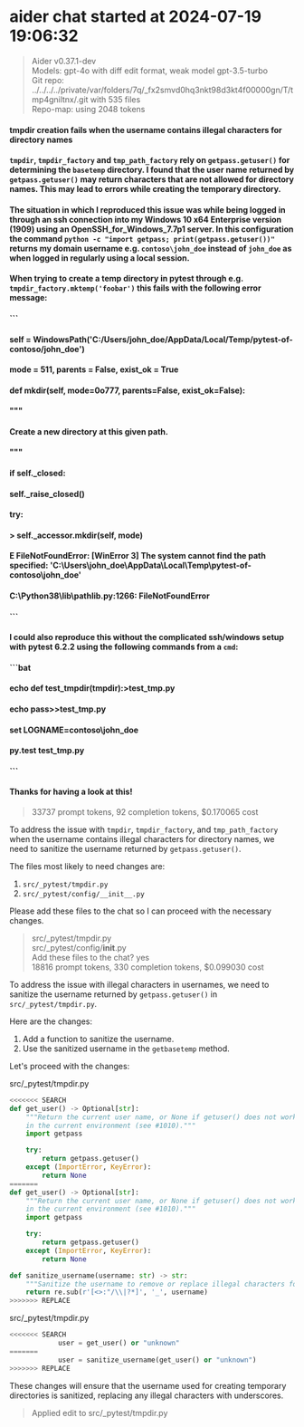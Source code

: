 
# aider chat started at 2024-07-19 19:06:32

> Aider v0.37.1-dev  
> Models: gpt-4o with diff edit format, weak model gpt-3.5-turbo  
> Git repo: ../../../../private/var/folders/7q/_fx2smvd0hq3nkt98d3kt4f00000gn/T/tmp4gniltnx/.git with 535 files  
> Repo-map: using 2048 tokens  

#### tmpdir creation fails when the username contains illegal characters for directory names  
#### `tmpdir`, `tmpdir_factory` and `tmp_path_factory` rely on `getpass.getuser()` for determining the `basetemp` directory. I found that the user name returned by `getpass.getuser()` may return characters that are not allowed for directory names. This may lead to errors while creating the temporary directory.  
####   
#### The situation in which I reproduced this issue was while being logged in through an ssh connection into my Windows 10 x64 Enterprise version (1909) using an OpenSSH_for_Windows_7.7p1 server. In this configuration the command `python -c "import getpass; print(getpass.getuser())"` returns my domain username e.g. `contoso\john_doe` instead of `john_doe` as when logged in regularly using a local session.  
####   
#### When trying to create a temp directory in pytest through e.g. `tmpdir_factory.mktemp('foobar')` this fails with the following error message:  
#### ```  
#### self = WindowsPath('C:/Users/john_doe/AppData/Local/Temp/pytest-of-contoso/john_doe')  
#### mode = 511, parents = False, exist_ok = True  
####   
####     def mkdir(self, mode=0o777, parents=False, exist_ok=False):  
####         """  
####         Create a new directory at this given path.  
####         """  
####         if self._closed:  
####             self._raise_closed()  
####         try:  
#### >           self._accessor.mkdir(self, mode)  
#### E           FileNotFoundError: [WinError 3] The system cannot find the path specified: 'C:\\Users\\john_doe\\AppData\\Local\\Temp\\pytest-of-contoso\\john_doe'  
####   
#### C:\Python38\lib\pathlib.py:1266: FileNotFoundError  
#### ```  
####   
#### I could also reproduce this without the complicated ssh/windows setup with pytest 6.2.2 using the following commands from a `cmd`:  
#### ```bat  
#### echo def test_tmpdir(tmpdir):>test_tmp.py  
#### echo   pass>>test_tmp.py  
#### set LOGNAME=contoso\john_doe  
#### py.test test_tmp.py  
#### ```  
####   
#### Thanks for having a look at this!  
> 33737 prompt tokens, 92 completion tokens, $0.170065 cost  

To address the issue with `tmpdir`, `tmpdir_factory`, and `tmp_path_factory` when the username contains illegal characters for directory names, we need to sanitize the username returned by `getpass.getuser()`.

The files most likely to need changes are:
1. `src/_pytest/tmpdir.py`
2. `src/_pytest/config/__init__.py`

Please add these files to the chat so I can proceed with the necessary changes.

> src/_pytest/tmpdir.py  
> src/_pytest/config/__init__.py  
> Add these files to the chat? yes  
> 18816 prompt tokens, 330 completion tokens, $0.099030 cost  

To address the issue with illegal characters in usernames, we need to sanitize the username returned by `getpass.getuser()` in `src/_pytest/tmpdir.py`.

Here are the changes:

1. Add a function to sanitize the username.
2. Use the sanitized username in the `getbasetemp` method.

Let's proceed with the changes:

src/_pytest/tmpdir.py
```python
<<<<<<< SEARCH
def get_user() -> Optional[str]:
    """Return the current user name, or None if getuser() does not work
    in the current environment (see #1010)."""
    import getpass

    try:
        return getpass.getuser()
    except (ImportError, KeyError):
        return None
=======
def get_user() -> Optional[str]:
    """Return the current user name, or None if getuser() does not work
    in the current environment (see #1010)."""
    import getpass

    try:
        return getpass.getuser()
    except (ImportError, KeyError):
        return None

def sanitize_username(username: str) -> str:
    """Sanitize the username to remove or replace illegal characters for directory names."""
    return re.sub(r'[<>:"/\\|?*]', '_', username)
>>>>>>> REPLACE
```

src/_pytest/tmpdir.py
```python
<<<<<<< SEARCH
            user = get_user() or "unknown"
=======
            user = sanitize_username(get_user() or "unknown")
>>>>>>> REPLACE
```

These changes will ensure that the username used for creating temporary directories is sanitized, replacing any illegal characters with underscores.

> Applied edit to src/_pytest/tmpdir.py  
